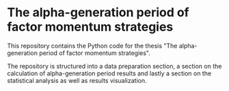 # The alpha-generation period of factor momentum strategies

This repository contains the Python code for the thesis "The alpha-generation period of factor momentum strategies". 

The repository is structured into a data preparation section, a section on the calculation of alpha-generation period results and lastly a section on the statistical analysis as well as results visualization.
